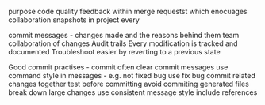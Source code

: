 purpose 
code quality 
feedback within merge requestst which enocuages collaboration
snapshots in project 
every 

commit messages - changes made and the reasons behind them
team collaboration of changes 
Audit trails 
Every modification is tracked and documented 
Troubleshoot easier by reverting to a previous state 

Good commit practises - commit often 
clear commit messages 
use command style in messages  - e.g. not fixed bug use fix bug
commit related changes together 
test before committing 
avoid commiting generated files 
break down large changes
use consistent message style 
include references 

